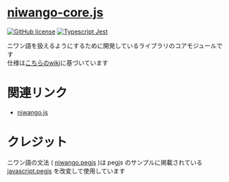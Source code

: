 # [niwango-core.js](https://github.com/xpadev-net/niwango-core.js/)
[![GitHub license](https://img.shields.io/badge/license-MIT-blue.svg)](https://github.com/xpadev-net/niwango-core.js/blob/master/LICENSE) [![Typescript Jest](https://github.com/xpadev-net/niwango.js/actions/workflows/jest.yml/badge.svg)](https://github.com/xpadev-net/niwango-core.js/actions/workflows/jest.yml)

ニワン語を扱えるようにするために開発しているライブラリのコアモジュールです  
仕様は[こちらのwiki](https://web.archive.org/web/20161026165155id_/http://nicowiki.com/?%E3%83%8B%E3%83%AF%E3%83%B3%E8%AA%9E)に基づいています

# 関連リンク
- [niwango.js](https://xpadev-net.github.io/niwango.js)

# クレジット

ニワン語の文法 ( [niwango.pegjs](https://github.com/xpadev-net/niwango-core.js/blob/master/src/grammer/niwango.pegjs) )は pegjs のサンプルに掲載されている [javascript.pegjs](https://github.com/pegjs/pegjs/blob/master/examples/javascript.pegjs) を改変して使用しています
